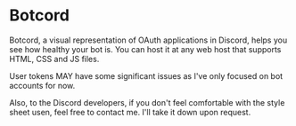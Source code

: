 # Botcord
Botcord, a visual representation of OAuth applications in Discord, helps you see how healthy your bot is. You can host it at any web host that supports HTML, CSS and JS files.

User tokens MAY have some significant issues as I've only focused on bot accounts for now. 

Also, to the Discord developers, if you don't feel comfortable with the style sheet usen, feel free to contact me. I'll take it down upon request.
